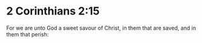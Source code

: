# 2 Corinthians 2:15

For we are unto God a sweet savour of Christ, in them that are saved, and in them that perish: